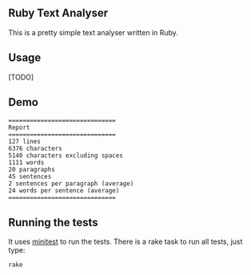 ## Ruby Text Analyser

This is a pretty simple text analyser written in Ruby.

## Usage
[TODO]

## Demo
```
==============================
Report
==============================
127 lines
6376 characters
5140 characters excluding spaces
1111 words
20 paragraphs
45 sentences
2 sentences per paragraph (average)
24 words per sentence (average)
==============================
```

## Running the tests
It uses [minitest](https://github.com/seattlerb/minitest) to run the tests.
There is a rake task to run all tests, just type:
```ruby
rake
```
